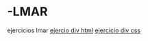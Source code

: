 # -LMAR
ejercicios lmar
[ejercio div html](https://github.com/promtor/-LMAR/blob/main/trabajo%20divs%201/divs.html)
[ejercicio div css](https://github.com/promtor/-LMAR/blob/main/trabajo%20divs%201/divs.css)
